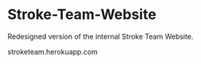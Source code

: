 # Stroke-Team-Website
Redesigned version of the internal Stroke Team Website.

stroketeam.herokuapp.com
